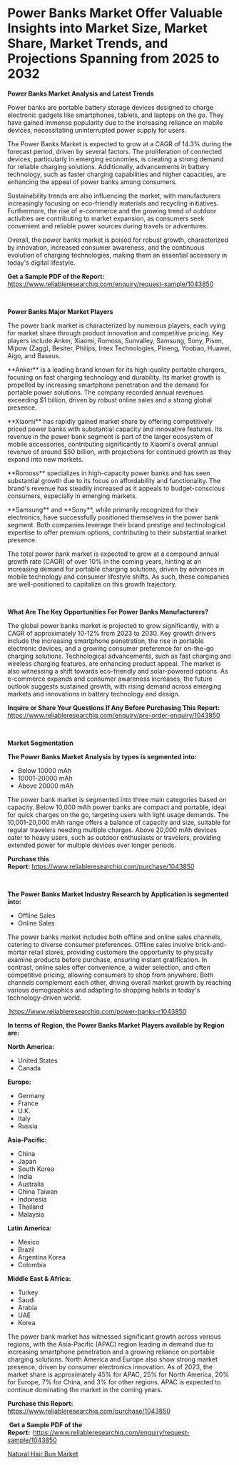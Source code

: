 <p><h1>Power Banks Market Offer Valuable Insights into Market Size, Market Share, Market Trends, and Projections Spanning from 2025 to 2032</h1></p><p><strong>Power Banks Market Analysis and Latest Trends</strong></p>
<p><p>Power banks are portable battery storage devices designed to charge electronic gadgets like smartphones, tablets, and laptops on the go. They have gained immense popularity due to the increasing reliance on mobile devices, necessitating uninterrupted power supply for users.</p><p>The Power Banks Market is expected to grow at a CAGR of 14.3% during the forecast period, driven by several factors. The proliferation of connected devices, particularly in emerging economies, is creating a strong demand for reliable charging solutions. Additionally, advancements in battery technology, such as faster charging capabilities and higher capacities, are enhancing the appeal of power banks among consumers.</p><p>Sustainability trends are also influencing the market, with manufacturers increasingly focusing on eco-friendly materials and recycling initiatives. Furthermore, the rise of e-commerce and the growing trend of outdoor activities are contributing to market expansion, as consumers seek convenient and reliable power sources during travels or adventures.</p><p>Overall, the power banks market is poised for robust growth, characterized by innovation, increased consumer awareness, and the continuous evolution of charging technologies, making them an essential accessory in today's digital lifestyle.</p></p>
<p><strong>Get a Sample PDF of the Report:&nbsp;</strong> <a href="https://www.reliableresearchiq.com/enquiry/request-sample/1043850?utm_campaign=3068&utm_medium=2&utm_source=Github&utm_content=ia&utm_term=05042025&utm_id=power-banks">https://www.reliableresearchiq.com/enquiry/request-sample/1043850</a></p>
<p>&nbsp;</p>
<p><strong>Power Banks Major Market Players</strong></p>
<p><p>The power bank market is characterized by numerous players, each vying for market share through product innovation and competitive pricing. Key players include Anker, Xiaomi, Romoss, Sunvalley, Samsung, Sony, Pisen, Mipow (Zagg), Besiter, Philips, Intex Technologies, Pineng, Yoobao, Huawei, Aigo, and Baseus.</p><p>**Anker** is a leading brand known for its high-quality portable chargers, focusing on fast charging technology and durability. Its market growth is propelled by increasing smartphone penetration and the demand for portable power solutions. The company recorded annual revenues exceeding $1 billion, driven by robust online sales and a strong global presence.</p><p>**Xiaomi** has rapidly gained market share by offering competitively priced power banks with substantial capacity and innovative features. Its revenue in the power bank segment is part of the larger ecosystem of mobile accessories, contributing significantly to Xiaomi's overall annual revenue of around $50 billion, with projections for continued growth as they expand into new markets.</p><p>**Romoss** specializes in high-capacity power banks and has seen substantial growth due to its focus on affordability and functionality. The brand's revenue has steadily increased as it appeals to budget-conscious consumers, especially in emerging markets.</p><p>**Samsung** and **Sony**, while primarily recognized for their electronics, have successfully positioned themselves in the power bank segment. Both companies leverage their brand prestige and technological expertise to offer premium options, contributing to their substantial market presence.</p><p>The total power bank market is expected to grow at a compound annual growth rate (CAGR) of over 10% in the coming years, hinting at an increasing demand for portable charging solutions, driven by advances in mobile technology and consumer lifestyle shifts. As such, these companies are well-positioned to capitalize on this growth trajectory.</p></p>
<p>&nbsp;</p>
<p><strong>What Are The Key Opportunities For Power Banks Manufacturers?</strong></p>
<p><p>The global power banks market is projected to grow significantly, with a CAGR of approximately 10-12% from 2023 to 2030. Key growth drivers include the increasing smartphone penetration, the rise in portable electronic devices, and a growing consumer preference for on-the-go charging solutions. Technological advancements, such as fast charging and wireless charging features, are enhancing product appeal. The market is also witnessing a shift towards eco-friendly and solar-powered options. As e-commerce expands and consumer awareness increases, the future outlook suggests sustained growth, with rising demand across emerging markets and innovations in battery technology and design.</p></p>
<p><strong>Inquire or Share Your Questions If Any Before Purchasing This Report:</strong> <a href="https://www.reliableresearchiq.com/enquiry/pre-order-enquiry/1043850?utm_campaign=3068&utm_medium=2&utm_source=Github&utm_content=ia&utm_term=05042025&utm_id=power-banks">https://www.reliableresearchiq.com/enquiry/pre-order-enquiry/1043850</a></p>
<p>&nbsp;</p>
<p><strong>Market Segmentation</strong></p>
<p><strong>The Power Banks Market Analysis by types is segmented into:</strong></p>
<p><ul><li>Below 10000 mAh</li><li>10001-20000 mAh</li><li>Above 20000 mAh</li></ul></p>
<p><p>The power bank market is segmented into three main categories based on capacity. Below 10,000 mAh power banks are compact and portable, ideal for quick charges on the go, targeting users with light usage demands. The 10,001-20,000 mAh range offers a balance of capacity and size, suitable for regular travelers needing multiple charges. Above 20,000 mAh devices cater to heavy users, such as outdoor enthusiasts or travelers, providing extended power for multiple devices over longer periods.</p></p>
<p><strong>Purchase this Report:&nbsp;</strong><a href="https://www.reliableresearchiq.com/purchase/1043850?utm_campaign=3068&utm_medium=2&utm_source=Github&utm_content=ia&utm_term=05042025&utm_id=power-banks">https://www.reliableresearchiq.com/purchase/1043850</a></p>
<p>&nbsp;</p>
<p><strong>The Power Banks Market Industry Research by Application is segmented into:</strong></p>
<p><ul><li>Offline Sales</li><li>Online Sales</li></ul></p>
<p><p>The power banks market includes both offline and online sales channels, catering to diverse consumer preferences. Offline sales involve brick-and-mortar retail stores, providing customers the opportunity to physically examine products before purchase, ensuring instant gratification. In contrast, online sales offer convenience, a wider selection, and often competitive pricing, allowing consumers to shop from anywhere. Both channels complement each other, driving overall market growth by reaching various demographics and adapting to shopping habits in today's technology-driven world.</p></p>
<p><a href="https://www.reliableresearchiq.com/power-banks-r1043850?utm_campaign=3068&utm_medium=2&utm_source=Github&utm_content=ia&utm_term=05042025&utm_id=power-banks">&nbsp;https://www.reliableresearchiq.com/power-banks-r1043850</a></p>
<p><strong>In terms of Region, the Power Banks Market Players available by Region are:</strong></p>
<p>
    <p> <strong> North America: </strong>
        <ul>
            <li>United States</li>
            <li>Canada</li>
        </ul>
        </p> 
    <p> <strong> Europe: </strong>
        <ul>
            <li>Germany</li>
            <li>France</li>
            <li>U.K.</li>
            <li>Italy</li>
            <li>Russia</li>
        </ul>
        </p> 
    <p> <strong> Asia-Pacific: </strong>
        <ul>
            <li>China</li>
            <li>Japan</li>
            <li>South Korea</li>
            <li>India</li>
            <li>Australia</li>
            <li>China Taiwan</li>
            <li>Indonesia</li>
            <li>Thailand</li>
            <li>Malaysia</li>
        </ul>
        </p> 
    <p> <strong> Latin America: </strong>
        <ul>
            <li>Mexico</li>
            <li>Brazil</li>
            <li>Argentina Korea</li>
            <li>Colombia</li>
        </ul>
        </p> 
    <p> <strong> Middle East & Africa: </strong>
        <ul>
            <li>Turkey</li>
            <li>Saudi</li>
            <li>Arabia</li>
            <li>UAE</li>
            <li>Korea</li>
        </ul>
    </p>
    </p>
<p><p>The power bank market has witnessed significant growth across various regions, with the Asia-Pacific (APAC) region leading in demand due to increasing smartphone penetration and a growing reliance on portable charging solutions. North America and Europe also show strong market presence, driven by consumer electronics innovation. As of 2023, the market share is approximately 45% for APAC, 25% for North America, 20% for Europe, 7% for China, and 3% for other regions. APAC is expected to continue dominating the market in the coming years.</p></p>
<p><strong>Purchase this Report: </strong><a href="https://www.reliableresearchiq.com/purchase/1043850?utm_campaign=3068&utm_medium=2&utm_source=Github&utm_content=ia&utm_term=05042025&utm_id=power-banks">https://www.reliableresearchiq.com/purchase/1043850</a></p>
<p>&nbsp;<strong>Get a Sample PDF of the Report:&nbsp;&nbsp;</strong><a href="https://www.reliableresearchiq.com/enquiry/request-sample/1043850?utm_campaign=3068&utm_medium=2&utm_source=Github&utm_content=ia&utm_term=05042025&utm_id=power-banks">https://www.reliableresearchiq.com/enquiry/request-sample/1043850</a></p>
<p><strong></strong></p>
<p><p><a href="https://github.com/ugurgyuri/Market-Research-Report-List-1/blob/main/natural-hair-bun-market.md?utm_campaign=3068&utm_medium=2&utm_source=Github&utm_content=ia&utm_term=05042025&utm_id=power-banks">Natural Hair Bun Market</a></p></p>